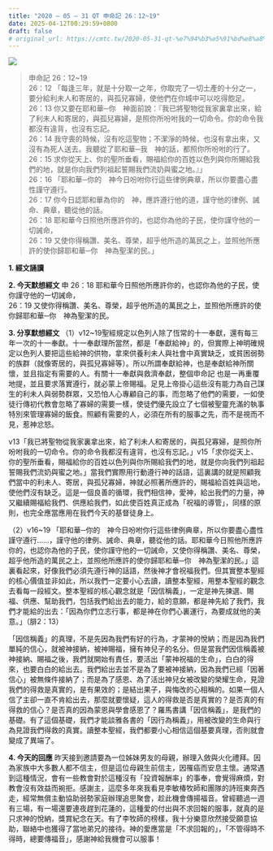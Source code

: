 ```yaml
---
title: "2020 – 05 – 31 QT 申命記 26：12~19"
date: 2025-04-12T00:29:59+0800
draft: false
# original_url: https://cmtc.tw/2020-05-31-qt-%e7%94%b3%e5%91%bd%e8%a8%98-26%ef%bc%9a1219
---
```


![](/images/qt.jpg)
> 申命記 26：12\~19  
> 26：12 「每逢三年，就是十分取一之年，你取完了一切土產的十分之一，要分給利未人和寄居的，與孤兒寡婦，使他們在你城中可以吃得飽足。  
> 26：13 你又要在耶和華─你　神面前說：『我已將聖物從我家裏拿出來，給了利未人和寄居的，與孤兒寡婦，是照你所吩咐我的一切命令。你的命令我都沒有違背，也沒有忘記。  
> 26：14 我守喪的時候，沒有吃這聖物；不潔淨的時候，也沒有拿出來，又沒有為死人送去。我聽從了耶和華─我　神的話，都照你所吩咐的行了。  
> 26：15 求你從天上、你的聖所垂看，賜福給你的百姓以色列與你所賜給我們的地，就是你向我們列祖起誓賜我們流奶與蜜之地。』」  
> 26：16 「耶和華─你的　神今日吩咐你行這些律例典章，所以你要盡心盡性謹守遵行。  
> 26：17 你今日認耶和華為你的　神，應許遵行他的道，謹守他的律例、誡命、典章，聽從他的話。  
> 26：18 耶和華今日照他所應許你的，也認你為他的子民，使你謹守他的一切誡命，  
> 26：19 又使你得稱讚、美名、尊榮，超乎他所造的萬民之上，並照他所應許的使你歸耶和華─你　神為聖潔的民。」

**1. 經文誦讀**

**2.  今天默想經文**
申 26：18 耶和華今日照他所應許你的，也認你為他的子民，使你謹守他的一切誡命，  
26：19 又使你得稱讚、美名、尊榮，超乎他所造的萬民之上，並照他所應許的使你歸耶和華─你　神為聖潔的民。

**3. 分享默想經文**
（1）v12\~19聖經規定以色列人除了恆常的十一奉獻，還有每三年一次的十一奉獻。十一奉獻理所當然，都是「奉獻給神」的，但實際上神明確規定以色列人要把這些給神的供物，拿來供養利未人與社會中真實缺乏，或貧困弱勢的族群（就像寄居的，與孤兒寡婦等）。所以所謂奉獻給神，也是奉獻給神所關懷，並且指定有需要的人。有關十一奉獻與救濟奉獻，整個申命記 也是一再重覆地提，並且要求落實遵行，就必蒙上帝賜福。足見上帝掛心這些沒有能力為自己謀生的利未人與弱勢群眾，又恐怕人心專顧自己的事，而忽略了他們的需要，一如使徒行傳初代教會忽略了寡婦的需要一樣，使徒們優先設立了七個被聖靈充滿的執事特別來管理寡婦的飯食。照顧有需要的人，必須在所有的服事之先，而不是視而不見，惹神忿怒。

v13「我已將聖物從我家裏拿出來，給了利未人和寄居的，與孤兒寡婦，是照你所吩咐我的一切命令。你的命令我都沒有違背，也沒有忘記。」v15「求你從天上、你的聖所垂看，賜福給你的百姓以色列與你所賜給我們的地，就是你向我們列祖起誓賜我們流奶與蜜之地。」當我們實際用行動遵行神的話語，這裏講的就是照顧我們當中的利未人、寄居，與孤兒寡婦，神就必照著所應許的，賜福給百姓與這地，使他們沒有缺乏。這是一個良善的循環，我們相信神，愛神，給出我們的力量，神又繼續賜福給我們、供應給我們，如此使百姓真正成為「祝福的導管」，同樣的原則，也完全應當應用在我們今天的基督徒身上。

（2）v16\~19 「耶和華─你的　神今日吩咐你行這些律例典章，所以你要盡心盡性謹守遵行……，謹守他的律例、誡命、典章，聽從他的話。耶和華今日照他所應許你的，也認你為他的子民，使你謹守他的一切誡命，又使你得稱讚、美名、尊榮，超乎他所造的萬民之上，並照他所應許的使你歸耶和華─你　神為聖潔的民。」這裏看起來，好像我們必須先遵行神的話語，然後神才會祝福我們。但其實整本聖經的核心價值並非如此，所以我們一定要小心去讀，讀整本聖經，用整本聖經的觀念去看每一段經文。整本聖經的核心觀念就是「因信稱義」，一定是神先揀選、賜福、供應、幫助我們，包括我們給出去的能力，給的意願，都是神先給了我們，我們才能給的出去：「因為你們立志行事，都是神在你們心裏運行，為要成就他的美意。」（腓2：13）

「因信稱義」的真理，不是先因為我們有好的行為，才蒙神的悅納；而是因為我們單純的信心，就被神接納，被神賜福，擁有神兒子的名分。但是當我們因信稱義被神接納、賜福之後，我們就開始有責任，要活出「蒙神祝福的生命」，白白的得來，也要白白的給出去。我們給出去並不是為了要被神接納，因為我們已經「因著信心」被無條件接納了；而是為了感恩、為了活出神兒女被改變的榮耀生命，見證我們的得救是真實的，是有果效的；是結出果子，與悔改的心相稱的。如果一個人信了主卻一直不肯給出去，那麼就要懷疑，這人的得救是否是真實的？是否真的有得救的信心？是否真的因為蒙恩與學會感恩了？羅馬書講「因信稱義」，是我們的基礎。有了這個基礎，我們才能談雅各書的「因行為稱義」，用被改變的生命與行為見證我們得救的真實。讀整本聖經，我們都要小心相信這個基要真理，否則就會變成了異端了。

**4. 今天的回應**
昨天接到邀請要為一位姊妹男友的母親，辦理入斂與火化禮拜。因為家族中大多數人都不信主，但是這位母親生前信主，因罹癌而安息主懷。通常遇到這種情況，會有一些教會對於這種沒有「投資報酬率」的事奉，會覺得麻煩，對教會沒有效益而捥拒。感謝主，這麼多年來我看見李敏椿牧師和團隊的詩班東奔西走，經常無償主動協助弱勢家庭辦理追思聚會，趁此機會傳揚福音。曾經聽過一週有三場，有一場還要連夜趕到花蓮的，這種愛的付出與不求回報的服事，就真的是只求神的悅納，獎賞紀念在天。有了李牧師的榜樣，我十分樂意欣然接受願意協助，聯絡中也獲得了當地弟兄的接待。神的愛應當是「不求回報的」，「不管得時不得時，總要傳福音」，感謝神給我機會可以服事！

